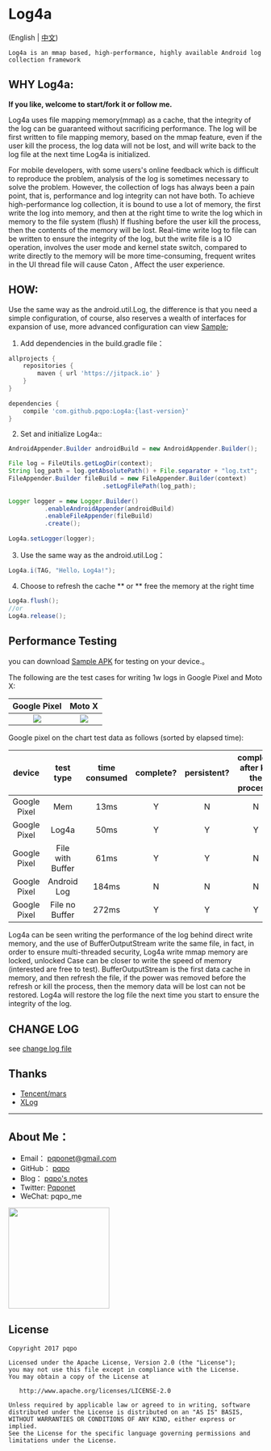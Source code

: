 # Log4a

(English | [中文](README_CN.md))

    Log4a is an mmap based, high-performance, highly available Android log collection framework

## WHY Log4a:

**If you like, welcome to start/fork it or follow me.**

Log4a uses file mapping memory(mmap) as a cache, that the integrity of the log can be guaranteed without sacrificing performance.
The log will be first written to file mapping memory, based on the mmap feature, even if the user kill the process, 
the log data will not be lost, and will write back to the log file at the next time Log4a is initialized.

For mobile developers, with some users's online feedback which is difficult to reproduce the problem, analysis of the log is sometimes necessary to solve the problem.
However, the collection of logs has always been a pain point, that is, performance and log integrity can not have both.
To achieve high-performance log collection, it is bound to use a lot of memory, the first write the log into memory, 
and then at the right time to write the log which in memory to the file system (flush)
If flushing before the user kill the process, then the contents of the memory will be lost.
Real-time write log to file can be written to ensure the integrity of the log, but the write file is a IO operation, 
involves the user mode and kernel state switch, compared to write directly to the memory will be more time-consuming, 
frequent writes in the UI thread file will cause Caton , Affect the user experience.

## HOW:

Use the same way as the android.util.Log, the difference is that you need a simple configuration, 
of course, also reserves a wealth of interfaces for expansion of use, 
more advanced configuration can view [Sample](https://github.com/pqpo/Log4a/blob/7d92dc4ad244c8af80d0c5ce6e02d7bff53277b8/app/src/main/java/me/pqpo/log4a/LogInit.java#L23);

1. Add dependencies in the build.gradle file：
```groovy
allprojects {
	repositories {
		maven { url 'https://jitpack.io' }
	}
}
	
dependencies {
    compile 'com.github.pqpo:Log4a:{last-version}'
}
```

2. Set and initialize Log4a::
```java
AndroidAppender.Builder androidBuild = new AndroidAppender.Builder();

File log = FileUtils.getLogDir(context);
String log_path = log.getAbsolutePath() + File.separator + "log.txt";
FileAppender.Builder fileBuild = new FileAppender.Builder(context)
                          .setLogFilePath(log_path);
                          
Logger logger = new Logger.Builder()
          .enableAndroidAppender(androidBuild)
          .enableFileAppender(fileBuild)
          .create();
          
Log4a.setLogger(logger);
```

3. Use the same way as the android.util.Log：
```java
Log4a.i(TAG, "Hello，Log4a!");
```

4. Choose to refresh the cache ** or ** free the memory at the right time 
```java
Log4a.flush();
//or
Log4a.release();
```

## Performance Testing

you can download [Sample APK](art/log4a_sample_v1.0.0.apk) for testing on your device.。

The following are the test cases for writing 1w logs in Google Pixel and Moto X:

|Google Pixel|Moto X|
|:---:|:---:|
|![](art/pixel1.jpg)|![](art/motox1.jpg)|

Google pixel on the chart test data as follows (sorted by elapsed time):

|device|test type|time consumed|complete?|persistent?|complete after kill the process?|
|:---:|:---:|:---:|:---:|:---:|:---:|
|Google Pixel|Mem|13ms|Y|N|N|
|Google Pixel|Log4a|50ms|Y|Y|Y|
|Google Pixel|File with Buffer|61ms|Y|Y|N|
|Google Pixel|Android Log|184ms|N|N|N|
|Google Pixel|File no Buffer|272ms|Y|Y|Y|

Log4a can be seen writing the performance of the log behind direct write memory, 
and the use of BufferOutputStream write the same file, in fact, in order to ensure multi-threaded security, 
Log4a write mmap memory are locked, unlocked Case can be closer to write the speed of memory (interested are free to test).
BufferOutputStream is the first data cache in memory, and then refresh the file, 
if the power was removed before the refresh or kill the process, 
then the memory data will be lost can not be restored. Log4a will restore the log file the next time you start to ensure the integrity of the log.

## CHANGE LOG

see [change log file](CHAGELOG.md)

## Thanks

- [Tencent/mars](https://github.com/Tencent/mars)
- [XLog](https://github.com/elvishew/xLog)

---

## About Me：

- Email：    pqponet@gmail.com
- GitHub：  [pqpo](https://github.com/pqpo)
- Blog：    [pqpo's notes](https://pqpo.me)
- Twitter: [Pqponet](https://twitter.com/Pqponet)
- WeChat: pqpo_me

<img src="art/qrcode_for_gh.jpg" width="200">

## License

    Copyright 2017 pqpo
    
    Licensed under the Apache License, Version 2.0 (the "License");
    you may not use this file except in compliance with the License.
    You may obtain a copy of the License at
    
       http://www.apache.org/licenses/LICENSE-2.0
    
    Unless required by applicable law or agreed to in writing, software
    distributed under the License is distributed on an "AS IS" BASIS,
    WITHOUT WARRANTIES OR CONDITIONS OF ANY KIND, either express or implied.
    See the License for the specific language governing permissions and
    limitations under the License.

